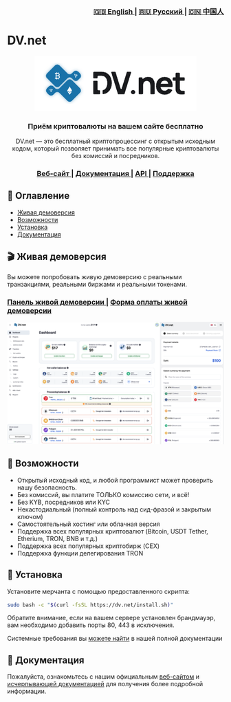 <div align="right">
  <h3>
    <a href="https://github.com/dv-net/.github/blob/main/profile/README.md">
      🇬🇧 English
    </a>
    <span> | </span>
    <a href="https://github.com/dv-net/.github/blob/main/profile/ru/README.md">
      🇷🇺 Русский
    </a>
    <span> | </span>
    <a href="https://github.com/dv-net/.github/blob/main/profile/zh/README.md">
      🇨🇳 中国人
    </a>
  </h3>
</div>

# DV.net


<div align="center">
  <img src="../assets/01.main-banner.png">
</div>


<h3 align="center">
  Приём криптовалюты на вашем сайте бесплатно
</h3>

<p align="center"> DV.net — это бесплатный криптопроцессинг с открытым исходным кодом, который позволяет принимать все 
популярные криптовалюты без комиссий и посредников.
</p>

<div align="center">
  <h3>
    <a href="https://dv.net">
      Веб-сайт
    </a>
    <span> | </span>
    <a href="https://docs.dv.net">
      Документация
    </a>
    <span> | </span>
    <a href="https://docs.dv.net/en/operations/post-v1-external-wallet.html">
      API
    </a>
    <span> | </span>
    <a href="https://dv.net/#support">
      Поддержка
    </a>
  </h3>
</div>

## 📑 Оглавление

* [Живая демоверсия](#-live-demo)
* [Возможности](#-features)
* [Установка](#-installation)
* [Документация](#-documentation)

## 🎬 Живая демоверсия

Вы можете попробовать живую демоверсию с реальными транзакциями, реальными биржами и реальными токенами.

<div align="left">
  <h3>
    <a href="https://demo.dv.net/dv-admin/dashboard">
      Панель живой демоверсии
    </a>
    <span> | </span>
    <a href="https://demo.dv.net/pay/wallet/7d029e2e-840b-46f8-b898-2694306d119d?amount=15">
      Форма оплаты живой демоверсии
    </a>
  </h3>
</div>


![dv-panel](../assets/02.dv-panel-and-pay-form.png)



## 🌟 Возможности

* Открытый исходный код, и любой программист может проверить нашу безопасность.
* Без комиссий, вы платите ТОЛЬКО комиссию сети, и всё!
* Без KYB, посредников или KYC
* Некастодиальный (полный контроль над сид-фразой и закрытым ключом)
* Самостоятельный хостинг или облачная версия
* Поддержка всех популярных криптовалют (Bitcoin, USDT Tether, Etherium, TRON, BNB и т.д.)
* Поддержка всех популярных криптобирж (CEX)
* Поддержка функции делегирования TRON


## 🚀 Установка

Установите мерчанта с помощью предоставленного скрипта:

```bash
sudo bash -c "$(curl -fsSL https://dv.net/install.sh)"
```

Обратите внимание, если на вашем сервере установлен брандмауэр, вам необходимо добавить порты 80, 443 в исключения.

Системные требования вы [можете найти](https://docs.dv.net/) в нашей полной документации

## 📗 Документация

Пожалуйста, ознакомьтесь с нашим официальным [веб-сайтом](https://dv.net/) и [исчерпывающей документацией](https://docs.dv.net/)
для получения более подробной информации.